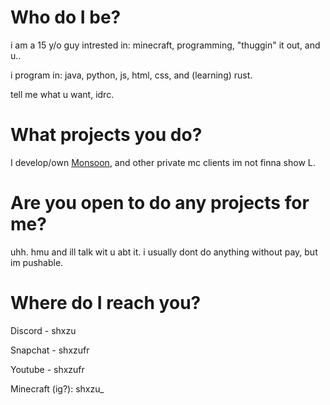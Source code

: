 # Who do I be?
i am a 15 y/o guy intrested in: minecraft, programming, "thuggin" it out, and u..

i program in: java, python, js, html, css, and (learning) rust.

tell me what u want, idrc.
# What projects you do?
I develop/own [Monsoon](https://monsoon.wtf), and other private mc clients im not finna show L.
# Are you open to do any projects for me?
uhh. hmu and ill talk wit u abt it. i usually dont do anything without pay, but im pushable.
# Where do I reach you?
Discord - shxzu

Snapchat - shxzufr

Youtube - shxzufr

Minecraft (ig?): shxzu_
